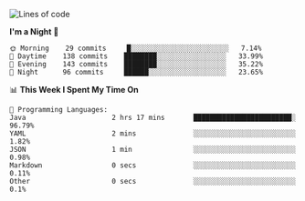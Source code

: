 <!--START_SECTION:waka-->
![Lines of code](https://img.shields.io/badge/From%20Hello%20World%20I%27ve%20Written-142358%20lines%20of%20code-blue)

**I'm a Night 🦉** 

```text
🌞 Morning    29 commits     █░░░░░░░░░░░░░░░░░░░░░░░░   7.14% 
🌆 Daytime    138 commits    ████████░░░░░░░░░░░░░░░░░   33.99% 
🌃 Evening    143 commits    ████████░░░░░░░░░░░░░░░░░   35.22% 
🌙 Night      96 commits     ██████░░░░░░░░░░░░░░░░░░░   23.65%

```


📊 **This Week I Spent My Time On** 

```text
💬 Programming Languages: 
Java                     2 hrs 17 mins       ████████████████████████░   96.79% 
YAML                     2 mins              ░░░░░░░░░░░░░░░░░░░░░░░░░   1.82% 
JSON                     1 min               ░░░░░░░░░░░░░░░░░░░░░░░░░   0.98% 
Markdown                 0 secs              ░░░░░░░░░░░░░░░░░░░░░░░░░   0.11% 
Other                    0 secs              ░░░░░░░░░░░░░░░░░░░░░░░░░   0.1%

```


<!--END_SECTION:waka-->
